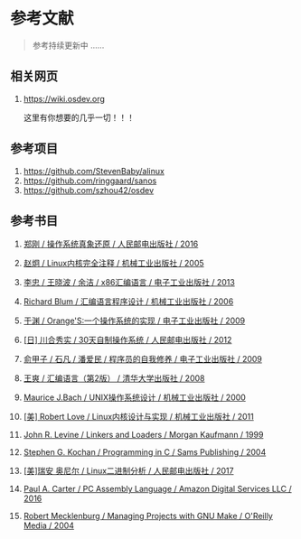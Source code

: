 # 参考文献

> 参考持续更新中 ......

## 相关网页

1. <https://wiki.osdev.org>

    这里有你想要的几乎一切！！！

## 参考项目

1. <https://github.com/StevenBaby/alinux>
2. <https://github.com/ringgaard/sanos>
3. <https://github.com/szhou42/osdev>

## 参考书目

1. [郑刚 / 操作系统真象还原 / 人民邮电出版社 / 2016](https://book.douban.com/subject/26745156/)

2. [赵炯 / Linux内核完全注释 / 机械工业出版社 / 2005](https://book.douban.com/subject/1231236/)

3. [李忠 / 王晓波 / 余洁 / x86汇编语言 / 电子工业出版社 / 2013](https://book.douban.com/subject/20492528/)

4. [Richard Blum / 汇编语言程序设计 / 机械工业出版社 / 2006](https://book.douban.com/subject/1446250/)

5. [于渊 / Orange'S:一个操作系统的实现 / 电子工业出版社 / 2009](https://book.douban.com/subject/3735649/)

6. [[日] 川合秀实 / 30天自制操作系统 / 人民邮电出版社 / 2012](https://book.douban.com/subject/11530329/)

7. [俞甲子 / 石凡 / 潘爱民 / 程序员的自我修养 / 电子工业出版社 / 2009](https://book.douban.com/subject/3652388/)

8. [王爽 / 汇编语言（第2版） / 清华大学出版社 / 2008](https://book.douban.com/subject/3037562/)

9.  [Maurice J.Bach / UNIX操作系统设计 / 机械工业出版社 / 2000](https://book.douban.com/subject/1035710/)

10. [[美] Robert Love / Linux内核设计与实现 / 机械工业出版社 / 2011](https://book.douban.com/subject/6097773/)

11. [John R. Levine / Linkers and Loaders / Morgan Kaufmann / 1999](https://book.douban.com/subject/1436811/)

12. [Stephen G. Kochan / Programming in C / Sams Publishing / 2004](https://book.douban.com/subject/2250163/)

13. [[美]瑞安 奥尼尔 / Linux二进制分析 / 人民邮电出版社 / 2017](https://book.douban.com/subject/27592738/)

14. [Paul A. Carter / PC Assembly Language / Amazon Digital Services LLC / 2016](https://book.douban.com/subject/26892163/)

15. [Robert Mecklenburg / Managing Projects with GNU Make / O'Reilly Media / 2004](https://book.douban.com/subject/1850994/)
